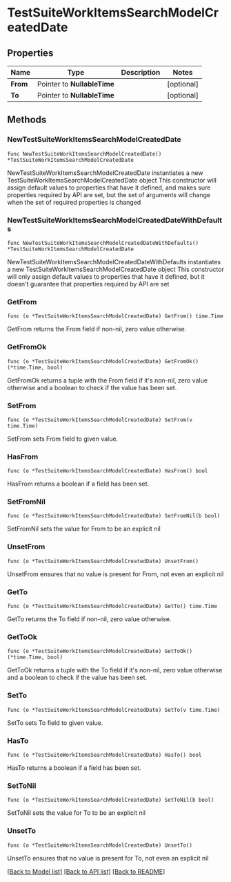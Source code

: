 # TestSuiteWorkItemsSearchModelCreatedDate

## Properties

Name | Type | Description | Notes
------------ | ------------- | ------------- | -------------
**From** | Pointer to **NullableTime** |  | [optional] 
**To** | Pointer to **NullableTime** |  | [optional] 

## Methods

### NewTestSuiteWorkItemsSearchModelCreatedDate

`func NewTestSuiteWorkItemsSearchModelCreatedDate() *TestSuiteWorkItemsSearchModelCreatedDate`

NewTestSuiteWorkItemsSearchModelCreatedDate instantiates a new TestSuiteWorkItemsSearchModelCreatedDate object
This constructor will assign default values to properties that have it defined,
and makes sure properties required by API are set, but the set of arguments
will change when the set of required properties is changed

### NewTestSuiteWorkItemsSearchModelCreatedDateWithDefaults

`func NewTestSuiteWorkItemsSearchModelCreatedDateWithDefaults() *TestSuiteWorkItemsSearchModelCreatedDate`

NewTestSuiteWorkItemsSearchModelCreatedDateWithDefaults instantiates a new TestSuiteWorkItemsSearchModelCreatedDate object
This constructor will only assign default values to properties that have it defined,
but it doesn't guarantee that properties required by API are set

### GetFrom

`func (o *TestSuiteWorkItemsSearchModelCreatedDate) GetFrom() time.Time`

GetFrom returns the From field if non-nil, zero value otherwise.

### GetFromOk

`func (o *TestSuiteWorkItemsSearchModelCreatedDate) GetFromOk() (*time.Time, bool)`

GetFromOk returns a tuple with the From field if it's non-nil, zero value otherwise
and a boolean to check if the value has been set.

### SetFrom

`func (o *TestSuiteWorkItemsSearchModelCreatedDate) SetFrom(v time.Time)`

SetFrom sets From field to given value.

### HasFrom

`func (o *TestSuiteWorkItemsSearchModelCreatedDate) HasFrom() bool`

HasFrom returns a boolean if a field has been set.

### SetFromNil

`func (o *TestSuiteWorkItemsSearchModelCreatedDate) SetFromNil(b bool)`

 SetFromNil sets the value for From to be an explicit nil

### UnsetFrom
`func (o *TestSuiteWorkItemsSearchModelCreatedDate) UnsetFrom()`

UnsetFrom ensures that no value is present for From, not even an explicit nil
### GetTo

`func (o *TestSuiteWorkItemsSearchModelCreatedDate) GetTo() time.Time`

GetTo returns the To field if non-nil, zero value otherwise.

### GetToOk

`func (o *TestSuiteWorkItemsSearchModelCreatedDate) GetToOk() (*time.Time, bool)`

GetToOk returns a tuple with the To field if it's non-nil, zero value otherwise
and a boolean to check if the value has been set.

### SetTo

`func (o *TestSuiteWorkItemsSearchModelCreatedDate) SetTo(v time.Time)`

SetTo sets To field to given value.

### HasTo

`func (o *TestSuiteWorkItemsSearchModelCreatedDate) HasTo() bool`

HasTo returns a boolean if a field has been set.

### SetToNil

`func (o *TestSuiteWorkItemsSearchModelCreatedDate) SetToNil(b bool)`

 SetToNil sets the value for To to be an explicit nil

### UnsetTo
`func (o *TestSuiteWorkItemsSearchModelCreatedDate) UnsetTo()`

UnsetTo ensures that no value is present for To, not even an explicit nil

[[Back to Model list]](../README.md#documentation-for-models) [[Back to API list]](../README.md#documentation-for-api-endpoints) [[Back to README]](../README.md)


